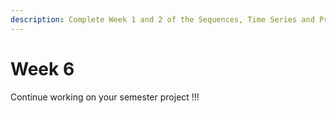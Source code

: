 ```yaml
---
description: Complete Week 1 and 2 of the Sequences, Time Series and Prediction course.
---
```


# Week 6

Continue working on your semester project !!!

